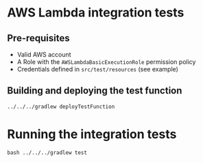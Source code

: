 # AWS Lambda integration tests

## Pre-requisites

* Valid AWS account
* A Role with the `AWSLambdaBasicExecutionRole` permission policy
* Credentials defined in `src/test/resources` (see example)

## Building and deploying the test function

```bash
../../../gradlew deployTestFunction
```

# Running the integration tests

``bash
../../../gradlew test
``
